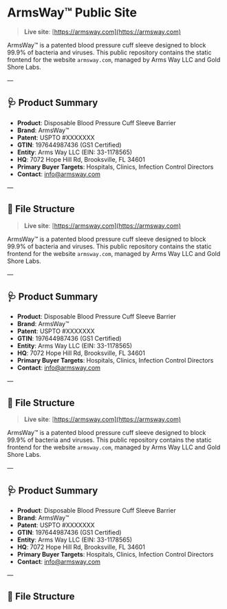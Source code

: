 # ArmsWay™ Public Site

> **Live site**: [https://armsway.com](https://armsway.com)

ArmsWay™ is a patented blood pressure cuff sleeve designed to block 99.9% of bacteria and viruses. This public repository contains the static frontend for the website `armsway.com`, managed by Arms Way LLC and Gold Shore Labs.

—

## 🩺 Product Summary

- **Product**: Disposable Blood Pressure Cuff Sleeve Barrier  
- **Brand**: ArmsWay™  
- **Patent**: USPTO #XXXXXXX  
- **GTIN**: 197644987436 (GS1 Certified)  
- **Entity**: Arms Way LLC (EIN: 33-1178565)  
- **HQ**: 7072 Hope Hill Rd, Brooksville, FL 34601  
- **Primary Buyer Targets**: Hospitals, Clinics, Infection Control Directors  
- **Contact**: info@armsway.com  

—

## 📁 File Structure

> **Live site**: [https://armsway.com](https://armsway.com)

ArmsWay™ is a patented blood pressure cuff sleeve designed to block 99.9% of bacteria and viruses. This public repository contains the static frontend for the website `armsway.com`, managed by Arms Way LLC and Gold Shore Labs.

—

## 🩺 Product Summary

- **Product**: Disposable Blood Pressure Cuff Sleeve Barrier  
- **Brand**: ArmsWay™  
- **Patent**: USPTO #XXXXXXX  
- **GTIN**: 197644987436 (GS1 Certified)  
- **Entity**: Arms Way LLC (EIN: 33-1178565)  
- **HQ**: 7072 Hope Hill Rd, Brooksville, FL 34601  
- **Primary Buyer Targets**: Hospitals, Clinics, Infection Control Directors  
- **Contact**: info@armsway.com  

—

## 📁 File Structure

> **Live site**: [https://armsway.com](https://armsway.com)

ArmsWay™ is a patented blood pressure cuff sleeve designed to block 99.9% of bacteria and viruses. This public repository contains the static frontend for the website `armsway.com`, managed by Arms Way LLC and Gold Shore Labs.

—

## 🩺 Product Summary

- **Product**: Disposable Blood Pressure Cuff Sleeve Barrier  
- **Brand**: ArmsWay™  
- **Patent**: USPTO #XXXXXXX  
- **GTIN**: 197644987436 (GS1 Certified)  
- **Entity**: Arms Way LLC (EIN: 33-1178565)  
- **HQ**: 7072 Hope Hill Rd, Brooksville, FL 34601  
- **Primary Buyer Targets**: Hospitals, Clinics, Infection Control Directors  
- **Contact**: info@armsway.com  

—

## 📁 File Structure